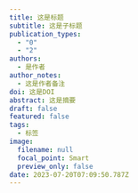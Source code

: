 ```yaml
---
title: 这是标题
subtitle: 这是子标题
publication_types:
  - "0"
  - "2"
authors:
  - 是作者
author_notes:
  - 这是作者备注
doi: 这是DOI
abstract: 这是摘要
draft: false
featured: false
tags:
  - 标签
image:
  filename: null
  focal_point: Smart
  preview_only: false
date: 2023-07-20T07:09:50.787Z
---
```

